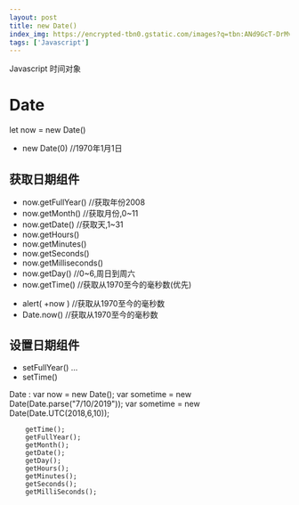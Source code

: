 ```yaml
---
layout: post
title: new Date()
index_img: https://encrypted-tbn0.gstatic.com/images?q=tbn:ANd9GcT-DrMvfXRpwdDe84ycvLVF5GVuRgdkk2DUfQ&usqp=CAU
tags: ['Javascript']
---
```

Javascript 时间对象
<!--more-->
# Date
let now = new Date()
 - new Date(0)  //1970年1月1日

## 获取日期组件
 - now.getFullYear()  //获取年份2008
 - now.getMonth()  //获取月份,0~11
 - now.getDate()  //获取天,1~31
 - now.getHours()
 - now.getMinutes()
 - now.getSeconds()
 - now.getMilliseconds()
 - now.getDay() //0~6,周日到周六
 - now.getTime() //获取从1970至今的毫秒数(优先)
  + alert( +now ) //获取从1970至今的毫秒数
  + Date.now()  //获取从1970至今的毫秒数

## 设置日期组件
 - setFullYear()
 ...
 - setTime()

 Date :  var now = new Date();
		var sometime = new Date(Date.parse("7/10/2019"));
		var sometime = new Date(Date.UTC(2018,6,10));

		getTime();
		getFullYear();
		getMonth();
		getDate();
		getDay();
		getHours();
		getMinutes();
		getSeconds();
		getMilliSeconds();


